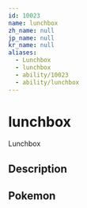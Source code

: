 ```yaml
---
id: 10023
name: lunchbox
zh_name: null
jp_name: null
kr_name: null
aliases:
  - Lunchbox
  - lunchbox
  - ability/10023
  - ability/lunchbox
---
```

# lunchbox

Lunchbox

## Description



## Pokemon



